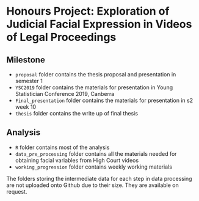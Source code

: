 # Honours Project: Exploration of Judicial Facial Expression in Videos of Legal Proceedings

## Milestone

- `proposal` folder contains the thesis proposal and presentation in semester 1
- `YSC2019` folder contains the materials for presentation in Young Statistician Conference 2019, Canberra
- `Final_presentation` folder contains the materials for presentation in s2 week 10
- `thesis` folder contains the write up of final thesis

## Analysis
- `R` folder contains most of the analysis
- `data_pre_processing` folder contains all the materials needed for obtaining facial variables from High Court videos
- `working_progression` folder contains weekly working materials

The folders storing the intermediate data for each step in data processing are not uploaded onto Github due to their size. They are available on request. 
